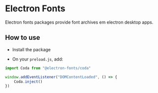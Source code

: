 # Electron Fonts

Electron fonts packages provide font archives em electron desktop apps.

## How to use

* Install the package

* On your `preload.js`, add:

```ts
import Coda from "@electron-fonts/coda"

window.addEventListener("DOMContentLoaded", () => {
    Coda.inject()
})
```